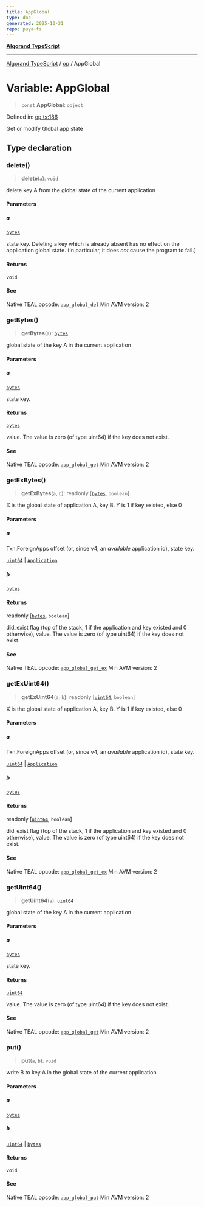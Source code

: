 ```yaml
---
title: AppGlobal
type: doc
generated: 2025-10-31
repo: puya-ts
---
```

[**Algorand TypeScript**](../../README.md)

***

[Algorand TypeScript](../../modules.md) / [op](../README.md) / AppGlobal

# Variable: AppGlobal

> `const` **AppGlobal**: `object`

Defined in: [op.ts:186](https://github.com/algorandfoundation/puya-ts/blob/main/packages/algo-ts/src/op.ts#L186)

Get or modify Global app state

## Type declaration

### delete()

> **delete**(`a`): `void`

delete key A from the global state of the current application

#### Parameters

##### a

[`bytes`](../../index/type-aliases/bytes.md)

state key.
Deleting a key which is already absent has no effect on the application global state. (In particular, it does _not_ cause the program to fail.)

#### Returns

`void`

#### See

Native TEAL opcode: [`app_global_del`](https://dev.algorand.co/reference/algorand-teal/opcodes#app_global_del)
Min AVM version: 2

### getBytes()

> **getBytes**(`a`): [`bytes`](../../index/type-aliases/bytes.md)

global state of the key A in the current application

#### Parameters

##### a

[`bytes`](../../index/type-aliases/bytes.md)

state key.

#### Returns

[`bytes`](../../index/type-aliases/bytes.md)

value. The value is zero (of type uint64) if the key does not exist.

#### See

Native TEAL opcode: [`app_global_get`](https://dev.algorand.co/reference/algorand-teal/opcodes#app_global_get)
Min AVM version: 2

### getExBytes()

> **getExBytes**(`a`, `b`): readonly \[[`bytes`](../../index/type-aliases/bytes.md), `boolean`\]

X is the global state of application A, key B. Y is 1 if key existed, else 0

#### Parameters

##### a

Txn.ForeignApps offset (or, since v4, an _available_ application id), state key.

[`uint64`](../../index/type-aliases/uint64.md) | [`Application`](../../index/type-aliases/Application.md)

##### b

[`bytes`](../../index/type-aliases/bytes.md)

#### Returns

readonly \[[`bytes`](../../index/type-aliases/bytes.md), `boolean`\]

did_exist flag (top of the stack, 1 if the application and key existed and 0 otherwise), value. The value is zero (of type uint64) if the key does not exist.

#### See

Native TEAL opcode: [`app_global_get_ex`](https://dev.algorand.co/reference/algorand-teal/opcodes#app_global_get_ex)
Min AVM version: 2

### getExUint64()

> **getExUint64**(`a`, `b`): readonly \[[`uint64`](../../index/type-aliases/uint64.md), `boolean`\]

X is the global state of application A, key B. Y is 1 if key existed, else 0

#### Parameters

##### a

Txn.ForeignApps offset (or, since v4, an _available_ application id), state key.

[`uint64`](../../index/type-aliases/uint64.md) | [`Application`](../../index/type-aliases/Application.md)

##### b

[`bytes`](../../index/type-aliases/bytes.md)

#### Returns

readonly \[[`uint64`](../../index/type-aliases/uint64.md), `boolean`\]

did_exist flag (top of the stack, 1 if the application and key existed and 0 otherwise), value. The value is zero (of type uint64) if the key does not exist.

#### See

Native TEAL opcode: [`app_global_get_ex`](https://dev.algorand.co/reference/algorand-teal/opcodes#app_global_get_ex)
Min AVM version: 2

### getUint64()

> **getUint64**(`a`): [`uint64`](../../index/type-aliases/uint64.md)

global state of the key A in the current application

#### Parameters

##### a

[`bytes`](../../index/type-aliases/bytes.md)

state key.

#### Returns

[`uint64`](../../index/type-aliases/uint64.md)

value. The value is zero (of type uint64) if the key does not exist.

#### See

Native TEAL opcode: [`app_global_get`](https://dev.algorand.co/reference/algorand-teal/opcodes#app_global_get)
Min AVM version: 2

### put()

> **put**(`a`, `b`): `void`

write B to key A in the global state of the current application

#### Parameters

##### a

[`bytes`](../../index/type-aliases/bytes.md)

##### b

[`uint64`](../../index/type-aliases/uint64.md) | [`bytes`](../../index/type-aliases/bytes.md)

#### Returns

`void`

#### See

Native TEAL opcode: [`app_global_put`](https://dev.algorand.co/reference/algorand-teal/opcodes#app_global_put)
Min AVM version: 2
